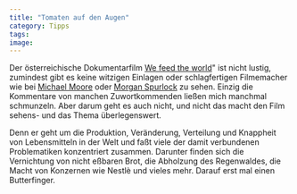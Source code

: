 ```yaml
---
title: "Tomaten auf den Augen"
category: Tipps
tags: 
image: 
---
```


Der österreichische Dokumentarfilm [We feed the world](http://www.we-feed-the-world.at/)" ist nicht lustig, zumindest gibt es keine witzigen Einlagen oder schlagfertigen Filmemacher wie bei [Michael Moore](http://www.michaelmoore.com) oder [Morgan Spurlock](http://www.supersizeme.com/) zu sehen. Einzig die Kommentare von manchen Zuwortkommenden ließen mich manchmal schmunzeln. Aber darum geht es auch nicht, und nicht das macht den Film sehens- und das Thema überlegenswert.  

  

Denn er geht um die Produktion, Veränderung, Verteilung und Knappheit von Lebensmitteln in der Welt und faßt viele der damit verbundenen Problematiken konzentriert zusammen. Darunter finden sich die Vernichtung von nicht eßbaren Brot, die Abholzung des Regenwaldes, die Macht von Konzernen wie Nestlè und vieles mehr. Darauf erst mal einen Butterfinger.